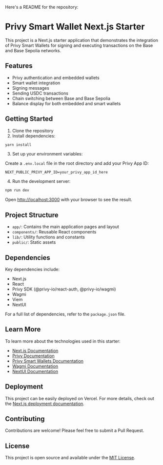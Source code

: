 Here's a README for the repository:

# Privy Smart Wallet Next.js Starter

This project is a Next.js starter application that demonstrates the integration of Privy Smart Wallets for signing and executing transactions on the Base and Base Sepolia networks.

## Features

- Privy authentication and embedded wallets
- Smart wallet integration
- Signing messages
- Sending USDC transactions
- Chain switching between Base and Base Sepolia
- Balance display for both embedded and smart wallets

## Getting Started

1. Clone the repository
2. Install dependencies:

```bash
yarn install
```

3. Set up your environment variables:

Create a `.env.local` file in the root directory and add your Privy App ID:

```
NEXT_PUBLIC_PRIVY_APP_ID=your_privy_app_id_here
```

4. Run the development server:

```bash
npm run dev
```

Open [http://localhost:3000](http://localhost:3000) with your browser to see the result.

## Project Structure

- `app/`: Contains the main application pages and layout
- `components/`: Reusable React components
- `lib/`: Utility functions and constants
- `public/`: Static assets

## Dependencies

Key dependencies include:

- Next.js
- React
- Privy SDK (@privy-io/react-auth, @privy-io/wagmi)
- Wagmi
- Viem
- NextUI

For a full list of dependencies, refer to the `package.json` file.

## Learn More

To learn more about the technologies used in this starter:

- [Next.js Documentation](https://nextjs.org/docs)
- [Privy Documentation](https://docs.privy.io/)
- [Privy Smart Wallets Documentation](https://docs.privy.io/guide/react/wallets/smart-wallets/)
- [Wagmi Documentation](https://wagmi.sh/)
- [NextUI Documentation](https://nextui.org/)

## Deployment

This project can be easily deployed on Vercel. For more details, check out the [Next.js deployment documentation](https://nextjs.org/docs/deployment).

## Contributing

Contributions are welcome! Please feel free to submit a Pull Request.

## License

This project is open source and available under the [MIT License](LICENSE).